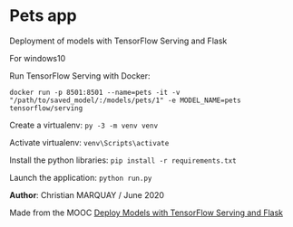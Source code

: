 # Pets app

Deployment of models with TensorFlow Serving and Flask

For windows10

Run TensorFlow Serving with Docker:

    docker run -p 8501:8501 --name=pets -it -v "/path/to/saved_model/:/models/pets/1" -e MODEL_NAME=pets tensorflow/serving

Create a virtualenv:
`py -3 -m venv venv`

Activate virtualenv:
`venv\Scripts\activate`

Install the python libraries:
`pip install -r requirements.txt`

Launch the application:
`python run.py`

**Author**: Christian MARQUAY / June 2020

Made from the MOOC [Deploy Models with TensorFlow Serving and Flask](https://www.coursera.org/projects/deploy-models-tensorflow-serving-flask)